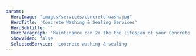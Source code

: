 ```yaml
---
params:
  HeroImage: "images/services/concrete-wash.jpg"
  HeroTitle: 'Concrete Washing & Sealing Services'
  HeroSubtitle: ''
  HeroParagraph: 'Maintenance can 2x the the lifespan of your Concrete.Our industry leading sealer provides superior protection against staining, salt damage, color degradation, freeze thaw damage, chemicals and spills, and UV damage.'
  ShowVideo: false
  SelectedService: 'concrete washing & sealing'
---
```


